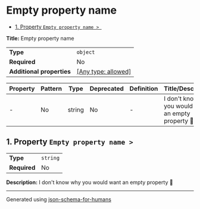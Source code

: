 # Empty property name

- [1. Property `Empty property name > `](#root)

**Title:** Empty property name

|                           |                                                                           |
| ------------------------- | ------------------------------------------------------------------------- |
| **Type**                  | `object`                                                                  |
| **Required**              | No                                                                        |
| **Additional properties** | [[Any type: allowed]](# "Additional Properties of any type are allowed.") |

| Property     | Pattern | Type   | Deprecated | Definition | Title/Description                                   |
| ------------ | ------- | ------ | ---------- | ---------- | --------------------------------------------------- |
| - [](#root ) | No      | string | No         | -          | I don't know why you would want an empty property 🤷 |

## <a name="root"></a>1. Property `Empty property name > `

|              |          |
| ------------ | -------- |
| **Type**     | `string` |
| **Required** | No       |

**Description:** I don't know why you would want an empty property 🤷

----------------------------------------------------------------------------------------------------------------------------
Generated using [json-schema-for-humans](https://github.com/coveooss/json-schema-for-humans)
